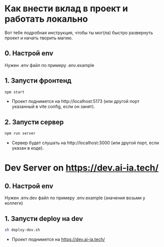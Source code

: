 # Как внести вклад в проект и работать локально

Вот тебе подробная инструкция, чтобы ты мог(ла) быстро развернуть проект и начать творить магию.

## 0. Настрой env

Нужен .env файл по примеру .env.example

## 1. Запусти фронтенд

```bash
npm start
```

- Проект поднимется на http://localhost:5173 (или другой порт указанный в vite config, если он занят).

## 2. Запусти сервер

```bash
npm run server
```

- Сервер будет слушать на http://localhost:3000 (или другой порт, если указан в коде).

# Dev Server on https://dev.ai-ia.tech/

## 0. Настрой env

Нужен .env.dev файл по примеру .env.example (значения возьми у коллеги)

## 1. Запусти deploy на dev

```bash
sh deploy-dev.sh
```

- Проект поднимется на https://dev.ai-ia.tech/
